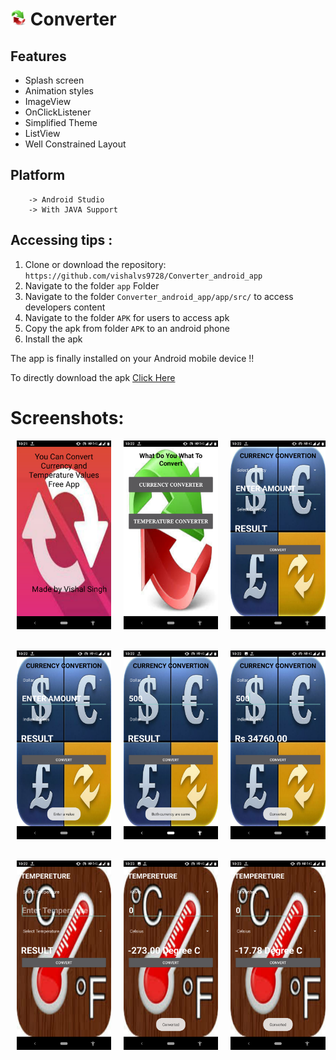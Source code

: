 # <img alt="App image" src="app/src/main/res/drawable/convo.jpg" width="5%"> Converter


## Features

* Splash screen
* Animation styles
* ImageView
* OnClickListener
* Simplified Theme
* ListView
* Well Constrained Layout

## Platform
        -> Android Studio
        -> With JAVA Support

## Accessing tips :

1. Clone or download the repository: `https://github.com/vishalvs9728/Converter_android_app`
2. Navigate to the folder `app` Folder
3. Navigate to the folder `Converter_android_app/app/src/` to access developers content
3. Navigate to the folder `APK` for users to access apk
4. Copy the apk from folder `APK` to an android phone
5. Install the apk

The app is finally installed on your Android mobile device !!

To directly download the apk [Click Here](https://github.com/vishalvs9728/Converter_android_app/APK/Converter.apk)


 # Screenshots:

<div style="display:flex;">
<img alt="App image" src="Screenshots/img1.png" width="30%" hspace="10">
<img alt="App image" src="Screenshots/img2.png " width="30%" hspace="10">
<img alt="App image" src="Screenshots/img3.png " width="30%" hspace="10">

</div>
<br/>
<br/>
<div style="display:flex;">
<img alt="App image" src="Screenshots/img4.png" width="30%" hspace="10">
<img alt="App image" src="Screenshots/img5.png " width="30%" hspace="10">
<img alt="App image" src="Screenshots/img6.png " width="30%" hspace="10">

</div>
<br/>
<br/>
<div style="display:flex;">
<img alt="App image" src="Screenshots/img7.png" width="30%" hspace="10">
<img alt="App image" src="Screenshots/img8.png " width="30%" hspace="10">
<img alt="App image" src="Screenshots/img9.png " width="30%" hspace="10">

</div>
